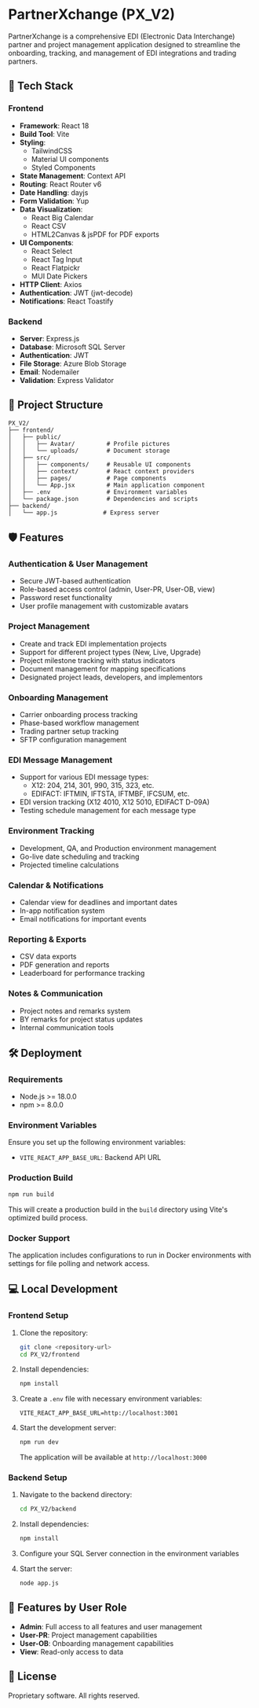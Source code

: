 # PartnerXchange (PX_V2)

PartnerXchange is a comprehensive EDI (Electronic Data Interchange) partner and project management application designed to streamline the onboarding, tracking, and management of EDI integrations and trading partners.

## 🚀 Tech Stack

### Frontend
- **Framework**: React 18
- **Build Tool**: Vite
- **Styling**:
  - TailwindCSS
  - Material UI components
  - Styled Components
- **State Management**: Context API
- **Routing**: React Router v6
- **Date Handling**: dayjs
- **Form Validation**: Yup
- **Data Visualization**:
  - React Big Calendar
  - React CSV
  - HTML2Canvas & jsPDF for PDF exports
- **UI Components**:
  - React Select
  - React Tag Input
  - React Flatpickr
  - MUI Date Pickers
- **HTTP Client**: Axios
- **Authentication**: JWT (jwt-decode)
- **Notifications**: React Toastify

### Backend
- **Server**: Express.js
- **Database**: Microsoft SQL Server
- **Authentication**: JWT
- **File Storage**: Azure Blob Storage
- **Email**: Nodemailer
- **Validation**: Express Validator

## 📂 Project Structure

```
PX_V2/
├── frontend/
│   ├── public/
│   │   ├── Avatar/         # Profile pictures
│   │   └── uploads/        # Document storage
│   ├── src/
│   │   ├── components/     # Reusable UI components
│   │   ├── context/        # React context providers
│   │   ├── pages/          # Page components
│   │   └── App.jsx         # Main application component
│   ├── .env                # Environment variables
│   └── package.json        # Dependencies and scripts
├── backend/
│   └── app.js             # Express server
```

## 🛡️ Features

### Authentication & User Management
- Secure JWT-based authentication
- Role-based access control (admin, User-PR, User-OB, view)
- Password reset functionality
- User profile management with customizable avatars

### Project Management
- Create and track EDI implementation projects
- Support for different project types (New, Live, Upgrade)
- Project milestone tracking with status indicators
- Document management for mapping specifications
- Designated project leads, developers, and implementors

### Onboarding Management
- Carrier onboarding process tracking
- Phase-based workflow management
- Trading partner setup tracking
- SFTP configuration management

### EDI Message Management
- Support for various EDI message types:
  - X12: 204, 214, 301, 990, 315, 323, etc.
  - EDIFACT: IFTMIN, IFTSTA, IFTMBF, IFCSUM, etc.
- EDI version tracking (X12 4010, X12 5010, EDIFACT D-09A)
- Testing schedule management for each message type

### Environment Tracking
- Development, QA, and Production environment management
- Go-live date scheduling and tracking
- Projected timeline calculations

### Calendar & Notifications
- Calendar view for deadlines and important dates
- In-app notification system
- Email notifications for important events

### Reporting & Exports
- CSV data exports
- PDF generation and reports
- Leaderboard for performance tracking

### Notes & Communication
- Project notes and remarks system
- BY remarks for project status updates
- Internal communication tools

## 🛠️ Deployment

### Requirements
- Node.js >= 18.0.0
- npm >= 8.0.0

### Environment Variables
Ensure you set up the following environment variables:
- `VITE_REACT_APP_BASE_URL`: Backend API URL

### Production Build
```bash
npm run build
```
This will create a production build in the `build` directory using Vite's optimized build process.

### Docker Support
The application includes configurations to run in Docker environments with settings for file polling and network access.

## 💻 Local Development

### Frontend Setup
1. Clone the repository:
   ```bash
   git clone <repository-url>
   cd PX_V2/frontend
   ```

2. Install dependencies:
   ```bash
   npm install
   ```

3. Create a `.env` file with necessary environment variables:
   ```env
   VITE_REACT_APP_BASE_URL=http://localhost:3001
   ```

4. Start the development server:
   ```bash
   npm run dev
   ```
   The application will be available at `http://localhost:3000`

### Backend Setup
1. Navigate to the backend directory:
   ```bash
   cd PX_V2/backend
   ```

2. Install dependencies:
   ```bash
   npm install
   ```

3. Configure your SQL Server connection in the environment variables

4. Start the server:
   ```bash
   node app.js
   ```

## 👥 Features by User Role

- **Admin**: Full access to all features and user management
- **User-PR**: Project management capabilities
- **User-OB**: Onboarding management capabilities
- **View**: Read-only access to data

## 📜 License
Proprietary software. All rights reserved.

